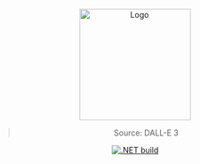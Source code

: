 
<!-- PROJECT LOGO -->
<br />
<div align="center">
<a href="https://github.com/NicoFilips/ByteBrusher/">
  <img src="https://github.com/NicoFilips/DebScraper/assets/35654361/ee3cf365-add4-430a-b510-c5cebf46c4ce" alt="Logo" width="200" height="200">
</a>

<blockquote>
  <p>Source: DALL-E 3</p>
</blockquote>

[![.NET build](https://github.com/NicoFilips/DebScraper/actions/workflows/build.yml/badge.svg)](https://github.com/NicoFilips/DebScraper/actions/workflows/build.yml)
